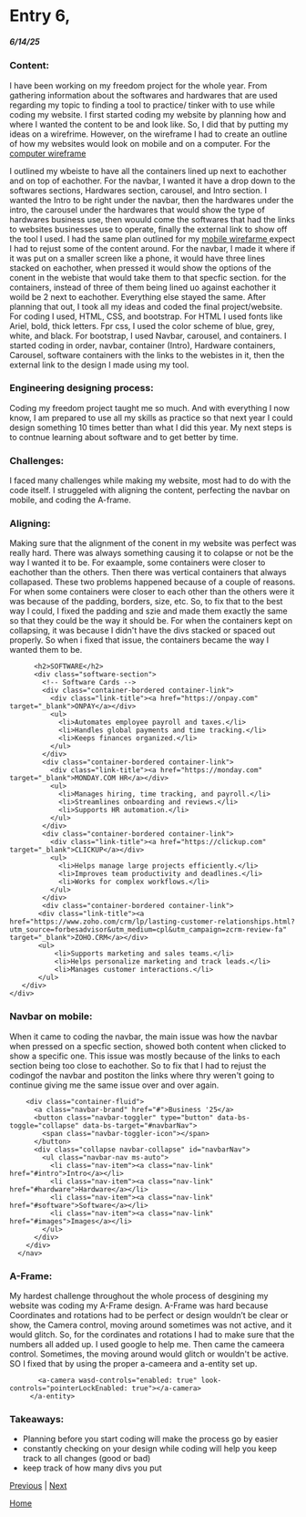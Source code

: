 # Entry 6,
##### 6/14/25

### Content:
<p>I have been working on my freedom project for the whole year. From gathering information about the softwares and hardwares that are used regarding my topic to finding a tool to practice/ tinker with to use while coding my website. I first started coding my website by planning how and where I wanted the content to be and look like. So, I did that by putting my ideas on a wirefrime. However, on the wireframe I had to create an outline of how my websites would look on mobile and on a computer. For the <a href=https://docs.google.com/drawings/d/1r4yVXYgeV1wT33aws_0JUshOaGTp32ZOCtafafKZdFI/edit> computer wireframe</a></p> I outlined my wbeiste to have all the containers lined up next to eachother and on top of eachother. For the navbar, I wanted it have a drop down to the softwares sections, Hardwares section, carousel, and Intro section. I wanted the Intro to be right under the navbar, then the hardwares under the intro, the carousel under the hardwares that would show the type of hardwares business use, then wouuld come the softwares that had the links to websites businesses use to operate, finally the external link to show off the tool I used. I had the same plan outlined for my <a href=https://docs.google.com/drawings/d/1XqemlZnF1lULrPYNrcSZyMoe9gIzjgeFQSZUTQ0NN_k/edit> mobile wirefarme </a> expect I had to rejust some of the content around. For the navbar, I made it where if it was put on a smaller screen like a phone, it would have three lines stacked on eachother, when pressed it would show the options of the conent in the webiste that would take them to that specfic section. for the containers, instead of three of them being lined uo against eachother it woild be 2 next to eachother. Everything else stayed the same. After planning that out, I took all my ideas and coded the final project/website. For coding I used, HTML, CSS, and bootstrap. For HTML I used fonts like Ariel, bold, thick letters. Fpr css, I used the color scheme of blue, grey, white, and black. For bootstrap, I used Navbar, carousel, and containers. I started coding in order, navbar, container (Intro), Hardware containers, Carousel, software containers with the links to the webistes in it, then the external link to the design I made using my tool. 

### Engineering designing process: 
<p> Coding my freedom project taught me so much. And with everything I now know, I am prepared to use all my skills as practice so that next year I could design something 10 times better than what I did this year. My next steps is to contnue learning about software and to get better by time. </p>


### Challenges:
<p> I faced many challenges while making my website, most had to do with the code itself. I struggeled with aligning the content, perfecting the navbar on mobile, and coding the A-frame.</p>

### Aligning:
<p>Making sure that the alignment of the conent in my website was perfect was really hard. There was always something causing it to colapse or not be the way I wanted it to be. For exaample, some containers were closer to eachother than the others. Then there was vertical containers that always collapased. These two problems happened because of a couple of reasons. For when some containers were closer to each other than the others were it was because of the padding, borders, size, etc. So, to fix that to the best way I could, I fixed the padding and szie and made them exactly the same so that they could be the way it should be. For when the containers kept on collapsing, it was because I didn't have the divs stacked or spaced out properly. So when i fixed that issue, the containers became the way I wanted them to be. </p>

```  <section id="software">
      <h2>SOFTWARE</h2>
      <div class="software-section">
        <!-- Software Cards -->
        <div class="container-bordered container-link">
          <div class="link-title"><a href="https://onpay.com" target="_blank">ONPAY</a></div>
          <ul>
            <li>Automates employee payroll and taxes.</li>
            <li>Handles global payments and time tracking.</li>
            <li>Keeps finances organized.</li>
          </ul>
        </div>
        <div class="container-bordered container-link">
          <div class="link-title"><a href="https://monday.com" target="_blank">MONDAY.COM HR</a></div>
          <ul>
            <li>Manages hiring, time tracking, and payroll.</li>
            <li>Streamlines onboarding and reviews.</li>
            <li>Supports HR automation.</li>
          </ul>
        </div>
        <div class="container-bordered container-link">
          <div class="link-title"><a href="https://clickup.com" target="_blank">CLICKUP</a></div>
          <ul>
            <li>Helps manage large projects efficiently.</li>
            <li>Improves team productivity and deadlines.</li>
            <li>Works for complex workflows.</li>
          </ul>
        </div>
        <div class="container-bordered container-link">
       <div class="link-title"><a href="https://www.zoho.com/crm/lp/lasting-customer-relationships.html?utm_source=forbesadvisor&utm_medium=cpl&utm_campaign=zcrm-review-fa" target="_blank">ZOHO.CRM</a></div>
       <ul>
           <li>Supports marketing and sales teams.</li>
           <li>Helps personalize marketing and track leads.</li>
           <li>Manages customer interactions.</li>
       </ul>
   </div>
</div>
```

### Navbar on mobile:
<p> When it came to coding the navbar, the main issue was how the navbar when pressed on a specfic section, showed both content when clicked to show a specific one. This issue was mostly because of the links to each section being too close to eachother. So to fix that I had to rejust the codingof the navbar and postiton the links where thry weren't going to continue giving me the same issue over and over again.</p>

``` <nav class="navbar navbar-expand-lg navbar-dark bg-dark">
    <div class="container-fluid">
      <a class="navbar-brand" href="#">Business '25</a>
      <button class="navbar-toggler" type="button" data-bs-toggle="collapse" data-bs-target="#navbarNav">
        <span class="navbar-toggler-icon"></span>
      </button>
      <div class="collapse navbar-collapse" id="navbarNav">
        <ul class="navbar-nav ms-auto">
          <li class="nav-item"><a class="nav-link" href="#intro">Intro</a></li>
          <li class="nav-item"><a class="nav-link" href="#hardware">Hardware</a></li>
          <li class="nav-item"><a class="nav-link" href="#software">Software</a></li>
          <li class="nav-item"><a class="nav-link" href="#images">Images</a></li>
        </ul>
      </div>
    </div>
  </nav>
```
### A-Frame:
<p> My hardest challenge throughout the whole process of desgining my website was coding my A-Frame design. A-Frame was hard because Coordinates and rotations had to be perfect or design wouldn’t be clear or show, the Camera control, moving around sometimes was not active, and it would glitch. So, for the cordinates and rotations I had to make sure that the numbers all added up. I used google to help me. Then came the cameera control. Sometimes, the moving around would glitch or wouldn't be active. SO I fixed that by using the proper a-cameera and a-entity set up. </p>

``` <a-entity id="cameraRig" position="0 1.6 6">
       <a-camera wasd-controls="enabled: true" look-controls="pointerLockEnabled: true"></a-camera>
     </a-entity>
```

### Takeaways: 
<ul>
 <Li>Planning before you start coding will make the process go by easier </Li> 
<Li>constantly checking on your design while coding will help you keep track to all changes (good or bad) </Li>
<Li>keep track of how many divs you put </Li>
</ul>

[Previous](entry05.md) | [Next](entry07.md)

[Home](../README.md)
